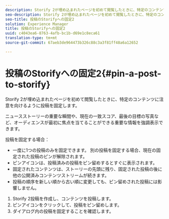 ```yaml
---
description: Storify 2が埋め込まれたページを初めて閲覧したときに、特定のコンテンツに注意を向けるように投稿を固定します。
seo-description: Storify 2が埋め込まれたページを初めて閲覧したときに、特定のコンテンツに注意を向けるように投稿を固定します。
seo-title: 投稿のStorifyへの固定2
solution: Experience Manager
title: 投稿のStorifyへの固定2
uuid: c4043ea6-8763-4afb-bc1b-d69e1c8eca61
translation-type: tm+mt
source-git-commit: 67aeb3de964473b326c88c3a3f81ff48a6a12652

---
```



# 投稿のStorifyへの固定2{#pin-a-post-to-storify}

Storify 2が埋め込まれたページを初めて閲覧したときに、特定のコンテンツに注意を向けるように投稿を固定します。

ニュースストーリーの重要な瞬間や、現在の一致スコア、最後の目標の写真など、オーディエンスが最初に焦点を当てることができる重要な情報を強調表示できます。

投稿を固定する場合：

* 一度に1つの投稿のみを固定できます。 別の投稿を固定する場合、現在の固定された投稿のピンが解除されます。
* ピンアイコンは、投稿済みの投稿をピン留めするとすぐに表示されます。
* 固定されたコンテンツは、ストーリーの先頭に残り、固定された投稿の後に他の公開済みコンテンツストリームが続きます。
* 投稿の順序を新しい順から古い順に変更しても、ピン留めされた投稿には影響しません。

1. Storify 2投稿を作成し、コンテンツを投稿します。
1. ピンアイコンをクリックして、投稿をピン留めします。
1. ダイアログ内の投稿を固定することを確認します。
